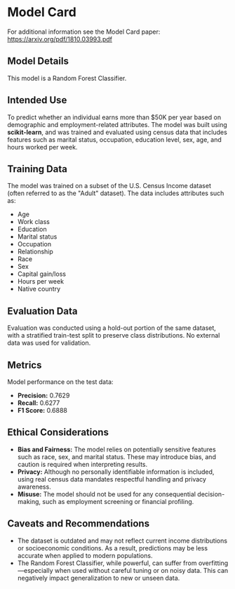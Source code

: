 # Model Card

For additional information see the Model Card paper: https://arxiv.org/pdf/1810.03993.pdf

## Model Details
This model is a Random Forest Classifier. 

## Intended Use
To predict whether an individual earns more than $50K per year based on demographic and employment-related attributes. The model was built using **scikit-learn**, and was trained and evaluated using census data that includes features such as marital status, occupation, education level, sex, age, and hours worked per week.

## Training Data
The model was trained on a subset of the U.S. Census Income dataset (often referred to as the "Adult" dataset). The data includes attributes such as:
- Age
- Work class
- Education
- Marital status
- Occupation
- Relationship
- Race
- Sex
- Capital gain/loss
- Hours per week
- Native country

## Evaluation Data
Evaluation was conducted using a hold-out portion of the same dataset, with a stratified train-test split to preserve class distributions. No external data was used for validation.

## Metrics
Model performance on the test data:
- **Precision:** 0.7629
- **Recall:** 0.6277
- **F1 Score:** 0.6888

## Ethical Considerations
- **Bias and Fairness:** The model relies on potentially sensitive features such as race, sex, and marital status. These may introduce bias, and caution is required when interpreting results.
- **Privacy:** Although no personally identifiable information is included, using real census data mandates respectful handling and privacy awareness.
- **Misuse:** The model should not be used for any consequential decision-making, such as employment screening or financial profiling.

## Caveats and Recommendations
- The dataset is outdated and may not reflect current income distributions or socioeconomic conditions. As a result, predictions may be less accurate when applied to modern populations.
- The Random Forest Classifier, while powerful, can suffer from overfitting—especially when used without careful tuning or on noisy data. This can negatively impact generalization to new or unseen data.
